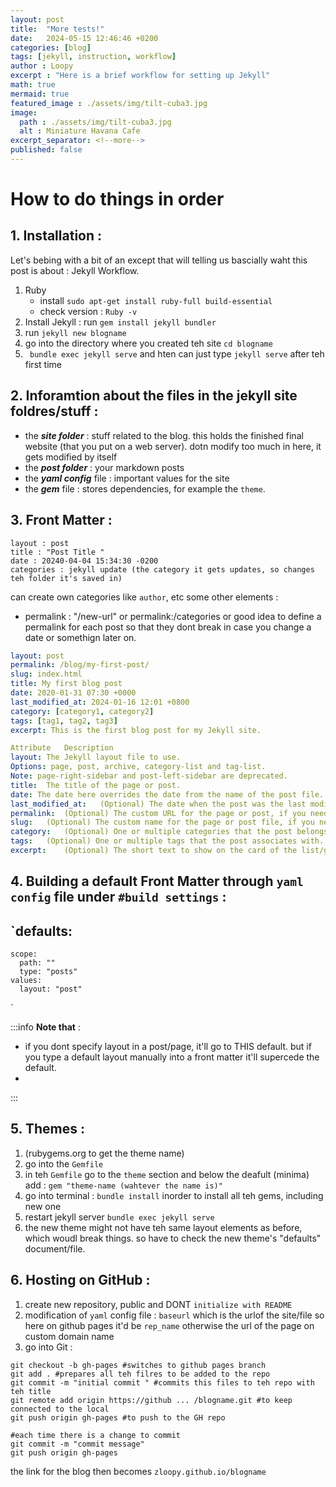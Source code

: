 ```yaml
---
layout: post
title:  "More tests!"
date:   2024-05-15 12:46:46 +0200
categories: [blog]
tags: [jekyll, instruction, workflow]
author : Loopy
excerpt : "Here is a brief workflow for setting up Jekyll"
math: true
mermaid: true
featured_image : ./assets/img/tilt-cuba3.jpg
image:
  path : ./assets/img/tilt-cuba3.jpg
  alt : Miniature Havana Cafe
excerpt_separator: <!--more-->
published: false
---
```

# How to do things in order

## 1. Installation :
Let's bebing with a bit of an except that will telling us bascially waht this post is about : Jekyll Workflow.
<!--more-->

1. Ruby
    - install `sudo apt-get install ruby-full build-essential`
    - check version : `Ruby -v`
2. Install Jekyll : run `gem install jekyll bundler`
3. run `jekyll new blogname`
4. go into the directory where you created teh site
`cd blogname`
2. ` bundle exec jekyll serve`
and hten can just type `jekyll serve` after teh first time

## 2. Inforamtion about the files in the jekyll site foldres/stuff :
- the **_site folder_** : stuff related to the blog. this holds the finished final website (that you put on a web server). dotn modify too much in here, it gets modified by itself
- the **_post folder_** : your markdown posts
- the **_yaml config_** file : important values for the site
- the **_gem_** file : stores dependencies, for example the `theme`.

## 3. Front Matter :

```yaml!
layout : post
title : "Post Title "
date : 20240-04-04 15:34:30 -0200
categories : jekyll update (the category it gets updates, so changes teh folder it's saved in)
```
can create own categories like `author`, etc
some other elements :
- permalink : "/new-url" or permalink:/categories or
good idea to define a permalink for each post so that they dont break in case you change a date or somethign later on.

```yaml
layout: post
permalink: /blog/my-first-post/
slug: index.html
title: My first blog post
date: 2020-01-31 07:30 +0000
last_modified_at: 2024-01-16 12:01 +0800
category: [category1, category2]
tags: [tag1, tag2, tag3]
excerpt: This is the first blog post for my Jekyll site.
```

```yaml
Attribute	Description
layout:	The Jekyll layout file to use.
Options: page, post, archive, category-list and tag-list.
Note: page-right-sidebar and post-left-sidebar are deprecated.
title:	The title of the page or post.
date: The date here overrides the date from the name of the post file. *Note: A date is specified in the format YYYY-MM-DD HH:MM:SS +/-TTTT; hours, minutes, seconds, and timezone offset are optional.*
last_modified_at:	(Optional) The date when the post was the last modified: *Note: A date is specified in the format YYYY-MM-DD HH:MM:SS +/-TTTT; hours, minutes, seconds, and timezone offset are optional*.
permalink:	(Optional) The custom URL for the page or post, if you need your processed blog post URLs to be something other than the site-wide style. Default: /year/month/day/title.html.
slug:	(Optional) The custom name for the page or post file, if you need your processed blog post file names to be something other than the original name. Default: The original file name. "Note: If the permalink option is set to a string that ends with /, you need to set the slug option to " " or index.html to avoid generating an invalid URL for the site preview feature of Front Matter CMS."
category:	(Optional) One or multiple categories that the post belongs to.
tags:	(Optional) One or multiple tags that the post associates with.
excerpt:	(Optional) The short text to show on the card of the list/grid of posts, and use as the meta description of the page or post.
```

## 4. Building a default Front Matter through `yaml config` file under `#build settings` :

`defaults:
 -
    scope:
      path: ""
      type: "posts"
    values:
      layout: "post"
`

:::info
**Note that** :

- if you dont specify layout in a post/page, it'll go to THIS default. but if you type a default layout manually into a front matter it'll supercede the default.
-
:::    

## 5.  Themes :

1. (rubygems.org to get the theme name)
2.  go into the `Gemfile`
3.  in teh `Gemfile` go to the `theme` section and below the deafult (minima) add : `gem "theme-name (wahtever the name is)"`
4.  go into terminal : `bundle install` inorder to install all teh gems, including new one
5. restart jekyll server `bundle exec jekyll serve`
6. the new theme might not have teh same layout elements as before, which woudl break things. so have to check the new theme's "defaults" document/file.

## 6. Hosting on GitHub :
1. create new repository, public and DONT `initialize with README`
2. modification of `yaml` config file : `baseurl` which is the urlof the site/file so here on github pages it'd be `rep_name` otherwise the url of the page on custom domain name
3. go into Git :
```bash!
git checkout -b gh-pages #switches to github pages branch
git add . #prepares all teh filres to be added to the repo
git commit -m "initial commit " #commits this files to teh repo with teh title
git remote add origin https://github ... /blogname.git #to keep connected to the local
git push origin gh-pages #to push to the GH repo

#each time there is a change to commit
git commit -m "commit message"
git push origin gh-pages
```
the link for the blog then becomes `zloopy.github.io/blogname`
